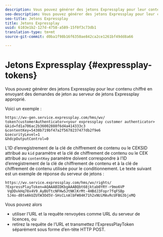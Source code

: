 ```yaml
---
description: Vous pouvez générer des jetons Expressplay pour leur contenu chiffré en envoyant des demandes de jeton au serveur de jetons Expressplay approprié.
seo-description: Vous pouvez générer des jetons Expressplay pour leur contenu chiffré en envoyant des demandes de jeton au serveur de jetons Expressplay approprié.
seo-title: Jetons Expressplay
title: Jetons Expressplay
uuid: 6103e1b2-127d-4758-a589-15f0f3c73db1
translation-type: tm+mt
source-git-commit: d0ba1f98b16f6350ae842ca2ce1261bf49dd8a66

---
```



# Jetons Expressplay {#expressplay-tokens}

Vous pouvez générer des jetons Expressplay pour leur contenu chiffré en envoyant des demandes de jeton au serveur de jetons Expressplay approprié.

Voici un exemple :

```
https://wv-gen.service.expressplay.com/hms/wv/
token?customerAuthenticator=<your expressplay customer authenticator>
&kid=fd1a706ac2b36002888f6d4a414333c3
&contentKey=5438b719bf47a2f5678237477db2f9e6
&securityLevel=1
&hdcpOutputControl=0
```

L’ID d’enregistrement de la clé de chiffrement de contenu ou le CEKSID attribué au `kid` paramètre et la clé de chiffrement de contenu ou le CEK attribué au `contentKey` paramètre doivent correspondre à l’ID d’enregistrement de la clé de chiffrement de contenu et à la clé de chiffrement de contenu utilisée pour le conditionnement. Le texte suivant est un exemple de réponse du serveur de jetons :

```
https://wv.service.expressplay.com/hms/wv/rights/
?ExpressPlayToken=AQAAABIDKbgAAABQbt68jktab0YRY-r9mo6VP
 VqDDvkHq78x4V9_AyBUTtcNFHw5JtNKlKrMt-4HBdJ3Fopr7fqFSBp
 SJ4o-d8teAkUZUtW3Od5V-SHsCLnAlbFW84K71h2xNUiMAvRcUFBG3bjxMQ
```

Vous pouvez alors

* utiliser l’URL et la requête renvoyées comme URL du serveur de licences, ou
* retirez la requête de l’URL et transmettez l’ExpressPlayToken séparément sous forme d’en-tête HTTP POST.